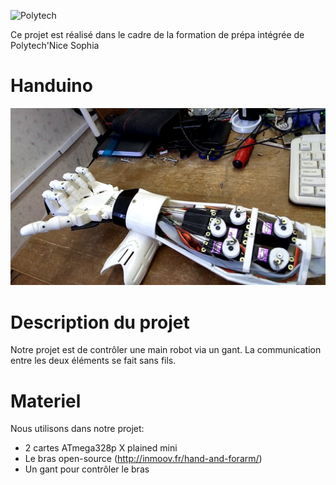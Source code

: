 ![Polytech](http://www.polytechnice.fr/jahia/jsp/jahia/templates/inc/img/polytech_nice-sophia.png)

Ce projet est réalisé dans le cadre de la formation de prépa intégrée de Polytech'Nice Sophia

Handuino
==========================

![Image](https://github.com/Lukygx/Handuino/blob/master/Ressources/photo.jpg)

Description du projet 
===========================
Notre projet est de contrôler une main robot via un gant.
La communication entre les deux éléments se fait sans fils.

Materiel
==========================
Nous utilisons dans notre projet:
* 2 cartes ATmega328p X plained mini
* Le bras open-source (http://inmoov.fr/hand-and-forarm/)
* Un gant pour contrôler le bras
